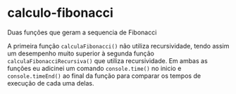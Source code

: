# calculo-fibonacci
 Duas funções que geram a sequencia de Fibonacci

A primeira função `calculaFibonacci()` não utiliza recursividade, tendo assim um desempenho muito superior à segunda função `calculaFibonacciRecursiva()` que utiliza recursividade.
Em ambas as funções eu adicinei um comando `console.time()` no inicio e `console.timeEnd()` ao final da função para comparar os tempos de execução de cada uma delas.
